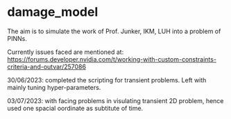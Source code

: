 # damage_model

The aim is to simulate the work of Prof. Junker, IKM, LUH into a problem of PINNs.

Currently issues faced are mentioned at: https://forums.developer.nvidia.com/t/working-with-custom-constraints-criteria-and-outvar/257086

30/06/2023: completed the scripting for transient problems. Left with mainly tuning hyper-parameters.

03/07/2023: with facing problems in visulating transient 2D problem, hence used one spacial oordinate as subtitute of time.
